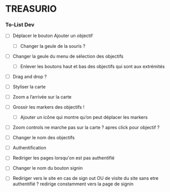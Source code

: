 # TREASURIO

### To-List Dev

- [ ] Déplacer le bouton Ajouter un objectif
  - [ ] Changer la geule de la souris ?
- [ ] Changer la geule du menu de sélection des objectifs
  - [ ] Enlever les boutons haut et bas des objectifs qui sont aux extrémités
- [ ] Drag and drop ?
- [ ] Styliser la carte
- [ ] Zoom a l’arrivée sur la carte
- [ ] Grossir les markers des objectifs !
  - [ ] Ajouter un icône qui montre qu’on peut déplacer les markers
- [ ] Zoom controls ne marche pas sur la carte ? apres click pour objectif ?

- [ ] Changer le nom des objectifs

- [ ] Authentification
- [ ] Rediriger les pages lorsqu'on est pas authentifié
- [ ] Changer le nom du bouton signin
- [ ] Rediriger vers le site en cas de sign out OU de visite du site sans etre authentifié ? redirige constamment vers la page de signin
